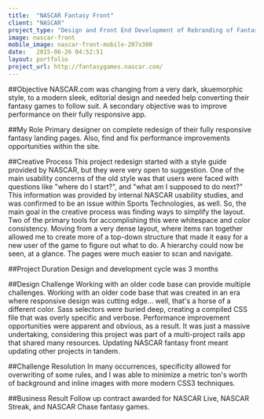 ```yaml
---
title:  "NASCAR Fantasy Front"
client: "NASCAR"
project_type: "Design and Front End Development of Rebranding of Fantasy Sports Marketing Pages."
image: nascar-front
mobile_image: nascar-front-mobile-207x300
date:   2015-06-26 04:52:51
layout: portfolio
project_url: http://fantasygames.nascar.com/
---
```


##Objective
NASCAR.com was changing from a very dark, skuemorphic style, to a modern sleek, editorial design and needed help converting their fantasy games to follow suit. A secondary objective was to improve performance on their fully responsive app.

##My Role
Primary designer on complete redesign of their fully responsive fantasy landing pages. Also, find and fix performance improvements opportunities within the site. 

##Creative Process
This project redesign started with a style guide provided by NASCAR, but they were very open to suggestion. One of the main usability concerns of the old style was that users were faced with questions like "where do I start?", and "what am I supposed to do next?" This information was provided by internal NASCAR usability studies, and was confirmed to be an issue within Sports Technologies, as well. So, the main goal in the creative process was finding ways to simplify the layout. Two of the primary tools for accomplishing this were whitespace and color consistency. Moving from a very dense layout, where items ran together allowed me to create more of a top-down structure that made it easy for a new user of the game to figure out what to do. A hierarchy could now be seen, at a glance. The pages were much easier to scan and navigate.

##Project Duration
Design and development cycle was 3 months

##Design Challenge
Working with an older code base can provide multiple challenges. Working with an older code base that was created in an era where responsive design was cutting edge... well, that's a horse of a different color. Sass selectors were buried deep, creating a compiled CSS file that was overly specific and verbose. Performance improvement opportunities were apparent and obvious, as a result. It was just a massive undertaking, considering this project was part of a multi-project rails app that shared many resources. Updating NASCAR fantasy front meant updating other projects in tandem.

##Challenge Resolution 
In many occurrences, specificity allowed for overwriting of some rules, and I was able to minimize a metric ton's worth of background and inline images with more modern CSS3 techniques. 

##Business Result
Follow up contract awarded for NASCAR Live, NASCAR Streak, and NASCAR Chase fantasy games.